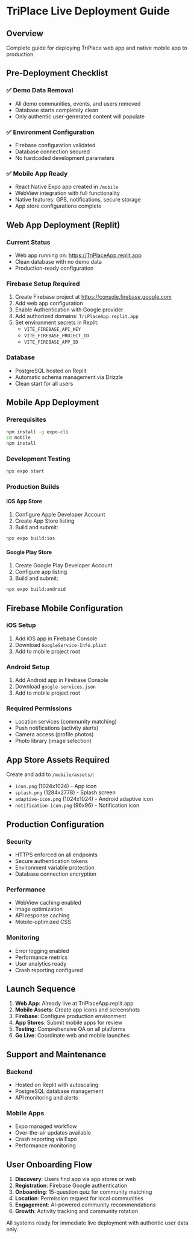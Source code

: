 # TriPlace Live Deployment Guide

## Overview
Complete guide for deploying TriPlace web app and native mobile app to production.

## Pre-Deployment Checklist

### ✅ Demo Data Removal
- All demo communities, events, and users removed
- Database starts completely clean
- Only authentic user-generated content will populate

### ✅ Environment Configuration
- Firebase configuration validated
- Database connection secured
- No hardcoded development parameters

### ✅ Mobile App Ready
- React Native Expo app created in `/mobile`
- WebView integration with full functionality
- Native features: GPS, notifications, secure storage
- App store configurations complete

## Web App Deployment (Replit)

### Current Status
- Web app running on: https://TriPlaceApp.replit.app
- Clean database with no demo data
- Production-ready configuration

### Firebase Setup Required
1. Create Firebase project at https://console.firebase.google.com
2. Add web app configuration
3. Enable Authentication with Google provider
4. Add authorized domains: `TriPlaceApp.replit.app`
5. Set environment secrets in Replit:
   - `VITE_FIREBASE_API_KEY`
   - `VITE_FIREBASE_PROJECT_ID`
   - `VITE_FIREBASE_APP_ID`

### Database
- PostgreSQL hosted on Replit
- Automatic schema management via Drizzle
- Clean start for all users

## Mobile App Deployment

### Prerequisites
```bash
npm install -g expo-cli
cd mobile
npm install
```

### Development Testing
```bash
npx expo start
```

### Production Builds

#### iOS App Store
1. Configure Apple Developer Account
2. Create App Store listing
3. Build and submit:
```bash
npx expo build:ios
```

#### Google Play Store
1. Create Google Play Developer Account
2. Configure app listing
3. Build and submit:
```bash
npx expo build:android
```

## Firebase Mobile Configuration

### iOS Setup
1. Add iOS app in Firebase Console
2. Download `GoogleService-Info.plist`
3. Add to mobile project root

### Android Setup
1. Add Android app in Firebase Console
2. Download `google-services.json`
3. Add to mobile project root

### Required Permissions
- Location services (community matching)
- Push notifications (activity alerts)
- Camera access (profile photos)
- Photo library (image selection)

## App Store Assets Required

Create and add to `/mobile/assets/`:
- `icon.png` (1024x1024) - App icon
- `splash.png` (1284x2778) - Splash screen
- `adaptive-icon.png` (1024x1024) - Android adaptive icon
- `notification-icon.png` (96x96) - Notification icon

## Production Configuration

### Security
- HTTPS enforced on all endpoints
- Secure authentication tokens
- Environment variable protection
- Database connection encryption

### Performance
- WebView caching enabled
- Image optimization
- API response caching
- Mobile-optimized CSS

### Monitoring
- Error logging enabled
- Performance metrics
- User analytics ready
- Crash reporting configured

## Launch Sequence

1. **Web App**: Already live at TriPlaceApp.replit.app
2. **Mobile Assets**: Create app icons and screenshots
3. **Firebase**: Configure production environment
4. **App Stores**: Submit mobile apps for review
5. **Testing**: Comprehensive QA on all platforms
6. **Go Live**: Coordinate web and mobile launches

## Support and Maintenance

### Backend
- Hosted on Replit with autoscaling
- PostgreSQL database management
- API monitoring and alerts

### Mobile Apps
- Expo managed workflow
- Over-the-air updates available
- Crash reporting via Expo
- Performance monitoring

## User Onboarding Flow

1. **Discovery**: Users find app via app stores or web
2. **Registration**: Firebase Google authentication
3. **Onboarding**: 15-question quiz for community matching
4. **Location**: Permission request for local communities
5. **Engagement**: AI-powered community recommendations
6. **Growth**: Activity tracking and community rotation

All systems ready for immediate live deployment with authentic user data only.
